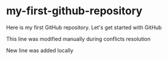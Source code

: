 # my-first-github-repository
Here is my first GitHub repository.  Let's get started with GitHub

This line was modified manually during conflicts resolution

New line was added locally